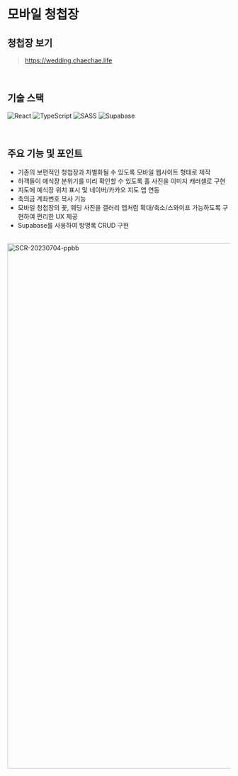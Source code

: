 # 모바일 청첩장

## 청첩장 보기

> <https://wedding.chaechae.life>

<br />

## 기술 스택

![React](https://img.shields.io/badge/react-%2320232a.svg?style=for-the-badge&logo=react&logoColor=%2361DAFB)
![TypeScript](https://img.shields.io/badge/typescript-%23007ACC.svg?style=for-the-badge&logo=typescript&logoColor=white)
![SASS](https://img.shields.io/badge/SASS-hotpink.svg?style=for-the-badge&logo=SASS&logoColor=white)
![Supabase](https://img.shields.io/badge/Supabase-3FCF8E?style=for-the-badge&logo=Supabase&logoColor=white)

<br />

## 주요 기능 및 포인트

- 기존의 보편적인 청첩장과 차별화될 수 있도록 모바일 웹사이트 형태로 제작
- 하객들이 예식장 분위기를 미리 확인할 수 있도록 홀 사진을 이미지 캐러셀로 구현
- 지도에 예식장 위치 표시 및 네이버/카카오 지도 앱 연동
- 축의금 계좌번호 복사 기능
- 모바일 청첩장의 꽃, 웨딩 사진을 갤러리 앱처럼 확대/축소/스와이프 가능하도록 구현하여 편리한 UX 제공
- Supabase를 사용하여 방명록 CRUD 구현

<br />
<img width="1185" alt="SCR-20230704-ppbb" src="https://github.com/c2-house/wedding-card/assets/77032760/db6c128c-a81e-41bb-8b3b-453e02756748">
